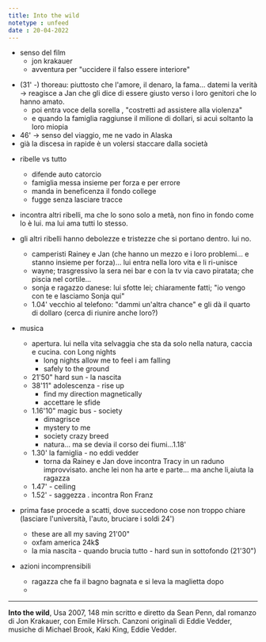 ```yaml
---
title: Into the wild
notetype : unfeed
date : 20-04-2022
---
```


- senso del film
	- jon krakauer
	- avventura per "uccidere il falso essere interiore" 

* (31' -) thoreau: piuttosto che l'amore, il denaro, la fama... datemi la verità -> reagisce a Jan che gli dice di essere giusto verso i loro genitori che lo hanno amato.
	* poi entra voce della sorella , "costretti ad assistere alla violenza"
	* e quando la famiglia raggiunse il milione di dollari, si acuì soltanto la loro miopia
* 46' -> senso del viaggio, me ne vado in Alaska
* già la discesa in rapide è un volersi staccare dalla società

- ribelle vs tutto
	- difende auto catorcio
	- famiglia messa insieme per forza e per errore
	- manda in beneficenza il fondo college
	- fugge senza lasciare tracce

- incontra altri ribelli, ma che lo sono solo a metà, non fino in fondo come lo è lui. ma lui ama tutti lo stesso.
- gli altri ribelli hanno debolezze e tristezze che si portano dentro. lui no.
	- camperisti Rainey e Jan (che hanno un mezzo e i loro problemi... e stanno insieme per forza)... lui entra nella loro vita e li ri-unisce
	- wayne; trasgressivo la sera nei bar e con la tv via cavo piratata; che piscia nel cortile...
	- sonja e ragazzo danese: lui sfotte lei; chiaramente fatti; "io vengo con te e lasciamo Sonja qui"
	- 1.04' vecchio al telefono: "dammi un'altra chance" e gli dà il quarto di dollaro (cerca di riunire anche loro?)

- musica
	- apertura. lui nella vita selvaggia che sta da solo nella natura, caccia e cucina. con Long nights
		- long nights allow me to feel i am falling
		- safely to the ground
	- 21'50" hard sun - la nascita
	- 38'11" adolescenza - rise up
		- find my direction magnetically
		- accettare le sfide
	- 1.16'10" magic bus - society
		- dimagrisce
		- mystery to me
		- society crazy breed
		- natura... ma se devia il corso dei fiumi...1.18'
	- 1.30' la famiglia - no eddi vedder
		- torna da Rainey e Jan dove incontra Tracy in un raduno improvvisato. anche lei non ha arte e parte... ma anche li,aiuta la ragazza
	- 1.47' - ceiling
	- 1.52' - saggezza . incontra Ron Franz

- prima fase procede a scatti, dove succedono cose non troppo chiare (lasciare l'università, l'auto, bruciare i soldi 24')
	- these are all my saving 21'00"
	- oxfam america 24k$
	- la mia nascita - quando brucia tutto - hard sun in sottofondo (21'30")
- azioni incomprensibili
	- ragazza che fa il bagno bagnata e si leva la maglietta dopo
	- 




---
**Into the wild**,
Usa 2007, 148 min
scritto e diretto da Sean Penn,
dal romanzo di Jon Krakauer,
con Emile Hirsch.
Canzoni originali di Eddie Vedder,
musiche di Michael Brook, Kaki King, Eddie Vedder.